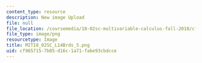 ```yaml
---
content_type: resource
description: New image Upload
file: null
file_location: /coursemedia/18-02sc-multivariable-calculus-fall-2010/cf9657157b05d16c1a71fabe93cbdcce_MIT18_02SC_L14Brds_5.png
file_type: image/png
resourcetype: Image
title: MIT18_02SC_L14Brds_5.png
uid: cf965715-7b05-d16c-1a71-fabe93cbdcce
---
```

